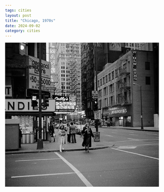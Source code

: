 ```yaml
---
tags: cities
layout: post
title: "Chicago, 1970s"
date: 2024-09-02
category: cities
---
```


![chicago-1970s.jpeg](https://raw.githubusercontent.com/muneer78/muneer78.github.io/master/images/chicago-1970s.jpeg)